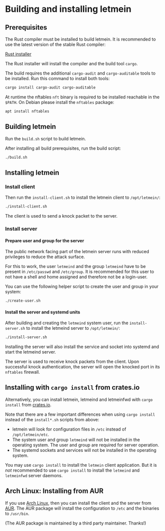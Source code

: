 # Building and installing letmein

## Prerequisites

The Rust compiler must be installed to build letmein.
It is recommended to use the latest version of the stable Rust compiler:

[Rust installer](https://www.rust-lang.org/tools/install)

The Rust installer will install the compiler and the build tool `cargo`.

The build requires the additional `cargo-audit` and `cargo-auditable` tools to be installed.
Run this command to install both tools:

```sh
cargo install cargo-audit cargo-auditable
```

At runtime the nftables `nft` binary is required to be installed reachable in the `$PATH`.
On Debian please install the `nftables` package:

```sh
apt install nftables
```

## Building letmein

Run the `build.sh` script to build letmein.

After installing all build prerequisites, run the build script:

```sh
./build.sh
```

## Installing letmein

### Install client

Then run the `install-client.sh` to install the letmein client to `/opt/letmein/`:

```sh
./install-client.sh
```

The client is used to send a knock packet to the server.

### Install server

#### Prepare user and group for the server

The public network facing part of the letmein server runs with reduced privileges to reduce the attack surface.

For this to work, the user `letmeind` and the group `letmeind` have to be present in `/etc/passwd` and `/etc/group`.
It is recommended for this user to not have a shell and home assigned and therefore not be a login-user.

You can use the following helper script to create the user and group in your system:

```sh
./create-user.sh
```

#### Install the server and systemd units

After building and creating the `letmeind` system user, run the `install-server.sh` to install the letmeind server to `/opt/letmein/`:

```sh
./install-server.sh
```

Installing the server will also install the service and socket into systemd and start the letmeind server.

The server is used to receive knock packets from the client.
Upon successful knock authentication, the server will open the knocked port in its `nftables` firewall.

## Installing with `cargo install` from crates.io

Alternatively, you can install letmein, letmeind and letmeinfwd with `cargo install` from [crates.io](https://crates.io/).

Note that there are a few important differences when using `cargo install` instead of the `install*.sh` scripts from above:

- letmein will look for configuration files in `/etc` instead of `/opt/letmein/etc`.
- The system user and group `letmeind` will not be installed in the operating system. The user and group are required for server operation.
- The systemd sockets and services will not be installed in the operating system.

You may use `cargo install` to install the `letmein` client application.
But it is *not* recommended to use `cargo install` to install the `letmeind` and `letmeinfwd` server daemons.

## Arch Linux: Installing from AUR

If you use [Arch Linux](https://archlinux.org/), then you can install the client and the server from [AUR](https://aur.archlinux.org/packages/letmein).
The AUR package will install the configuration to `/etc` and the binaries to `/usr/bin`.

(The AUR package is maintained by a third party maintainer. Thanks!)
